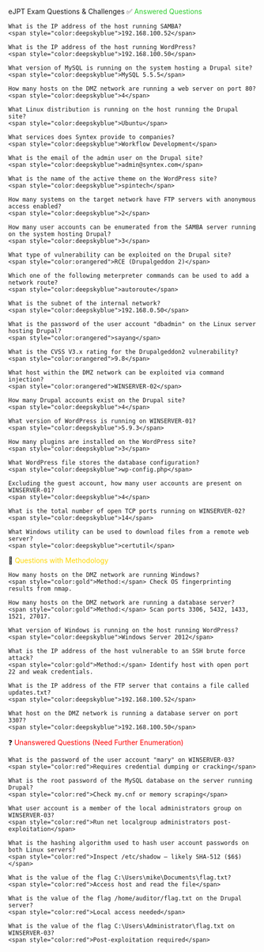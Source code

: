 eJPT Exam Questions & Challenges 
✅ <span style="color:limegreen">Answered Questions</span>

    What is the IP address of the host running SAMBA?
    <span style="color:deepskyblue">192.168.100.52</span>

    What is the IP address of the host running WordPress?
    <span style="color:deepskyblue">192.168.100.50</span>

    What version of MySQL is running on the system hosting a Drupal site?
    <span style="color:deepskyblue">MySQL 5.5.5</span>

    How many hosts on the DMZ network are running a web server on port 80?
    <span style="color:deepskyblue">4</span>

    What Linux distribution is running on the host running the Drupal site?
    <span style="color:deepskyblue">Ubuntu</span>

    What services does Syntex provide to companies?
    <span style="color:deepskyblue">Workflow Development</span>

    What is the email of the admin user on the Drupal site?
    <span style="color:deepskyblue">admin@syntex.com</span>

    What is the name of the active theme on the WordPress site?
    <span style="color:deepskyblue">spintech</span>

    How many systems on the target network have FTP servers with anonymous access enabled?
    <span style="color:deepskyblue">2</span>

    How many user accounts can be enumerated from the SAMBA server running on the system hosting Drupal?
    <span style="color:deepskyblue">3</span>

    What type of vulnerability can be exploited on the Drupal site?
    <span style="color:orangered">RCE (Drupalgeddon 2)</span>

    Which one of the following meterpreter commands can be used to add a network route?
    <span style="color:deepskyblue">autoroute</span>

    What is the subnet of the internal network?
    <span style="color:deepskyblue">192.168.0.50</span>

    What is the password of the user account "dbadmin" on the Linux server hosting Drupal?
    <span style="color:orangered">sayang</span>

    What is the CVSS V3.x rating for the Drupalgeddon2 vulnerability?
    <span style="color:orangered">9.8</span>

    What host within the DMZ network can be exploited via command injection?
    <span style="color:orangered">WINSERVER-02</span>

    How many Drupal accounts exist on the Drupal site?
    <span style="color:deepskyblue">4</span>

    What version of WordPress is running on WINSERVER-01?
    <span style="color:deepskyblue">5.9.3</span>

    How many plugins are installed on the WordPress site?
    <span style="color:deepskyblue">3</span>

    What WordPress file stores the database configuration?
    <span style="color:deepskyblue">wp-config.php</span>

    Excluding the guest account, how many user accounts are present on WINSERVER-01?
    <span style="color:deepskyblue">4</span>

    What is the total number of open TCP ports running on WINSERVER-02?
    <span style="color:deepskyblue">14</span>

    What Windows utility can be used to download files from a remote web server?
    <span style="color:deepskyblue">certutil</span>

🧪 <span style="color:gold">Questions with Methodology</span>

    How many hosts on the DMZ network are running Windows?
    <span style="color:gold">Method:</span> Check OS fingerprinting results from nmap.

    How many hosts on the DMZ network are running a database server?
    <span style="color:gold">Method:</span> Scan ports 3306, 5432, 1433, 1521, 27017.

    What version of Windows is running on the host running WordPress?
    <span style="color:deepskyblue">Windows Server 2012</span>

    What is the IP address of the host vulnerable to an SSH brute force attack?
    <span style="color:gold">Method:</span> Identify host with open port 22 and weak credentials.

    What is the IP address of the FTP server that contains a file called updates.txt?
    <span style="color:deepskyblue">192.168.100.52</span>

    What host on the DMZ network is running a database server on port 3307?
    <span style="color:deepskyblue">192.168.100.50</span>

❓ <span style="color:red">Unanswered Questions (Need Further Enumeration)</span>

    What is the password of the user account "mary" on WINSERVER-03?
    <span style="color:red">Requires credential dumping or cracking</span>

    What is the root password of the MySQL database on the server running Drupal?
    <span style="color:red">Check my.cnf or memory scraping</span>

    What user account is a member of the local administrators group on WINSERVER-03?
    <span style="color:red">Run net localgroup administrators post-exploitation</span>

    What is the hashing algorithm used to hash user account passwords on both Linux servers?
    <span style="color:red">Inspect /etc/shadow – likely SHA-512 ($6$)</span>

    What is the value of the flag C:\Users\mike\Documents\flag.txt?
    <span style="color:red">Access host and read the file</span>

    What is the value of the flag /home/auditor/flag.txt on the Drupal server?
    <span style="color:red">Local access needed</span>

    What is the value of the flag C:\Users\Administrator\flag.txt on WINSERVER-03?
    <span style="color:red">Post-exploitation required</span>
